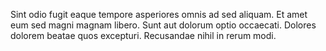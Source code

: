 Sint odio fugit eaque tempore asperiores omnis ad sed aliquam.
Et amet eum sed magni magnam libero.
Sunt aut dolorum optio occaecati.
Dolores dolorem beatae quos excepturi.
Recusandae nihil in rerum modi.